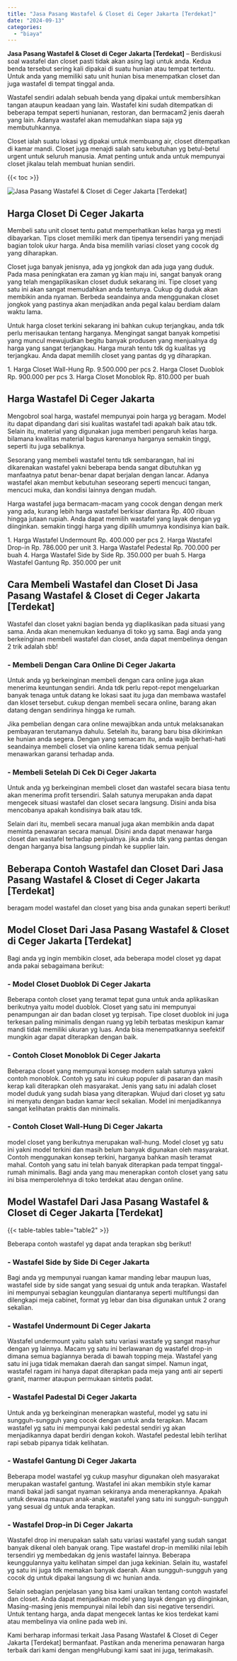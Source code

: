 ```yaml
---
title: "Jasa Pasang Wastafel & Closet di Ceger Jakarta [Terdekat]"
date: "2024-09-13"
categories: 
  - "biaya"
---
```


**Jasa Pasang Wastafel & Closet di Ceger Jakarta \[Terdekat\]** – Berdiskusi soal wastafel dan closet pasti tidak akan asing lagi untuk anda. Kedua benda tersebut sering kali dipakai di suatu hunian atau tempat tertentu. Untuk anda yang memiliki satu unit hunian bisa menempatkan closet dan juga wastafel di tempat tinggal anda.

Wastafel sendiri adalah sebuah benda yang dipakai untuk membersihkan tangan ataupun keadaan yang lain. Wastafel kini sudah ditempatkan di beberapa tempat seperti hunianan, restoran, dan bermacam2 jenis daerah yang lain. Adanya wastafel akan memudahkan siapa saja yg membutuhkannya.

Closet ialah suatu lokasi yg dipakai untuk membuang air, closet ditempatkan di kamar mandi. Closet juga menajdi salah satu kebutuhan yg betul-betul urgent untuk seluruh manusia. Amat penting untuk anda untuk mempunyai closet jikalau telah membuat hunian sendiri.

{{< toc >}}

![Jasa Pasang Wastafel & Closet di Ceger Jakarta [Terdekat]](/images/wastafel-closet-murah42.png)

## Harga Closet Di Ceger Jakarta

Membeli satu unit closet tentu patut memperhatikan kelas harga yg mesti dibayarkan. Tips closet memiliki merk dan tipenya tersendiri yang menjadi bagian tolok ukur harga. Anda bisa memilih variasi closet yang cocok dg yang diharapkan.

Closet juga banyak jenisnya, ada yg jongkok dan ada juga yang duduk. Pada masa peningkatan era zaman yg kian maju ini, sangat banyak orang yang telah mengaplikasikan closet duduk sekarang ini. Tipe closet yang satu ini akan sangat memudahkan anda tentunya. Cukup dg duduk akan membikin anda nyaman. Berbeda seandainya anda menggunakan closet jongkok yang pastinya akan menjadikan anda pegal kalau berdiam dalam waktu lama.

Untuk harga closet terkini sekarang ini bahkan cukup terjangkau, anda tdk perlu merisaukan tentang harganya. Mengingat sangat banyak kompetisi yang muncul mewujudkan begitu banyak produsen yang menjualnya dg harga yang sangat terjangkau. Harga murah tentu tdk dg kualitas yg terjangkau. Anda dapat memilih closet yang pantas dg yg diharapkan.

1\. Harga Closet Wall-Hung Rp. 9.500.000 per pcs 2. Harga Closet Duoblok Rp. 900.000 per pcs 3. Harga Closet Monoblok Rp. 810.000 per buah

## Harga Wastafel Di Ceger Jakarta

Mengobrol soal harga, wastafel mempunyai poin harga yg beragam. Model itu dapat dipandang dari sisi kualitas wastafel tadi apakah baik atau tdk. Selain itu, material yang digunakan juga memberi pengaruh kelas harga. bilamana kwalitas material bagus karenanya harganya semakin tinggi, seperti itu juga sebaliknya.

Sesorang yang membeli wastafel tentu tdk sembarangan, hal ini dikarenakan wastafel yakni beberapa benda sangat dibutuhkan yg manfaatnya patut benar-benar dapat berjalan dengan lancar. Adanya wastafel akan membut kebutuhan seseorang seperti mencuci tangan, mencuci muka, dan kondisi lainnya dengan mudah.

Harga wastafel juga bermacam-macam yang cocok dengan dengan merk yang ada, kurang lebih harga wastafel berkisar diantara Rp. 400 ribuan hingga jutaan rupiah. Anda dapat memilih wastafel yang layak dengan yg diinginkan. semakin tinggi harga yang dipilih umumnya kondisinya kian baik.

1\. Harga Wastafel Undermount Rp. 400.000 per pcs 2. Harga Wastafel Drop-in Rp. 786.000 per unit 3. Harga Wastafel Pedestal Rp. 700.000 per buah 4. Harga Wastafel Side by Side Rp. 350.000 per buah 5. Harga Wastafel Gantung Rp. 350.000 per unit

## Cara Membeli Wastafel dan Closet Di Jasa Pasang Wastafel & Closet di Ceger Jakarta \[Terdekat\]

Wastafel dan closet yakni bagian benda yg diaplikasikan pada situasi yang sama. Anda akan menemukan keduanya di toko yg sama. Bagi anda yang berkeinginan membeli wastafel dan closet, anda dapat membelinya dengan 2 trik adalah sbb!

### \- Membeli Dengan Cara Online Di Ceger Jakarta

Untuk anda yg berkeinginan membeli dengan cara online juga akan menerima keuntungan sendiri. Anda tdk perlu repot-repot mengeluarkan banyak tenaga untuk datang ke lokasi saat itu juga dan membawa wastafel dan kloset tersebut. cukup dengan membeli secara online, barang akan datang dengan sendirinya hingga ke rumah.

Jika pembelian dengan cara online mewajibkan anda untuk melaksanakan pembayaran terutamanya dahulu. Setelah itu, barang baru bisa dikirimkan ke hunian anda segera. Dengan yang semacam itu, anda wajib berhati-hati seandainya membeli closet via online karena tidak semua penjual menawarkan garansi terhadap anda.

### \- Membeli Setelah Di Cek Di Ceger Jakarta

Untuk anda yg berkeinginan membeli closet dan wastafel secara biasa tentu akan menerima profit tersendiri. Salah satunya merupakan anda dapat mengecek situasi wastafel dan closet secara langsung. Disini anda bisa mencobanya apakah kondisinya baik atau tdk.

Selain dari itu, membeli secara manual juga akan membikin anda dapat meminta penawaran secara manual. Disini anda dapat menawar harga closet dan wastafel terhadap penjualnya. jika anda tdk yang pantas dengan dengan harganya bisa langsung pindah ke supplier lain.

## Beberapa Contoh Wastafel dan Closet Dari Jasa Pasang Wastafel & Closet di Ceger Jakarta \[Terdekat\]

beragam model wastafel dan closet yang bisa anda gunakan seperti berikut!

## Model Closet Dari Jasa Pasang Wastafel & Closet di Ceger Jakarta \[Terdekat\]

Bagi anda yg ingin membikin closet, ada beberapa model closet yg dapat anda pakai sebagaimana berikut:

### \- Model Closet Duoblok Di Ceger Jakarta

Beberapa contoh closet yang teramat tepat guna untuk anda aplikasikan berikutnya yaitu model duoblok. Closet yang satu ini mempunyai penampungan air dan badan closet yg terpisah. Tipe closet duoblok ini juga terkesan paling minimalis dengan ruang yg lebih terbatas meskipun kamar mandi tidak memiliki ukuran yg luas. Anda bisa menempatkannya seefektif mungkin agar dapat diterapkan dengan baik.

### \- Contoh Closet Monoblok Di Ceger Jakarta

Beberapa closet yang mempunyai konsep modern salah satunya yakni contoh monoblok. Contoh yg satu ini cukup populer di pasaran dan masih kerap kali diterapkan oleh masyarakat. Jenis yang satu ini adalah closet model duduk yang sudah biasa yang diterapkan. Wujud dari closet yg satu ini menyatu dengan badan kamar kecil sekalian. Model ini menjadikannya sangat kelihatan praktis dan minimalis.

### \- Contoh Closet Wall-Hung Di Ceger Jakarta

model closet yang berikutnya merupakan wall-hung. Model closet yg satu ini yakni model terkini dan masih belum banyak digunakan oleh masyarakat. Contoh menggunakan konsep terkini, harganya bahkan masih teramat mahal. Contoh yang satu ini telah banyak diterapkan pada tempat tinggal-rumah minimalis. Bagi anda yang mau menerapkan contoh closet yang satu ini bisa memperolehnya di toko terdekat atau dengan online.

## Model Wastafel Dari Jasa Pasang Wastafel & Closet di Ceger Jakarta \[Terdekat\]

{{< table-tables table="table2" >}}

Beberapa contoh wastafel yg dapat anda terapkan sbg berikut!

### \- Wastafel Side by Side Di Ceger Jakarta

Bagi anda yg mempunyai ruangan kamar manding lebar maupun luas, wastafel side by side sangat yang sesuai dg untuk anda terapkan. Wastafel ini mempunyai sebagian keunggulan diantaranya seperti multifungsi dan dilengkapi meja cabinet, format yg lebar dan bisa digunakan untuk 2 orang sekalian.

### \- Wastafel Undermount Di Ceger Jakarta

Wastafel undermount yaitu salah satu variasi wastafe yg sangat masyhur dengan yg lainnya. Macam yg satu ini berlawanan dg wastafel drop-in dimana semua bagiannya berada di bawah topping meja. Wastafel yang satu ini juga tidak memakan daerah dan sangat simpel. Namun ingat, wastafel ragam ini hanya dapat diterapkan pada meja yang anti air seperti granit, marmer ataupun permukaan sintetis padat.

### \- Wastafel Padestal Di Ceger Jakarta

Untuk anda yg berkeinginan menerapkan wasteful, model yg satu ini sungguh-sungguh yang cocok dengan untuk anda terapkan. Macam wastafel yg satu ini mempunyai kaki pedestal sendiri yg akan menjadikannya dapat berdiri dengan kokoh. Wastafel pedestal lebih terlihat rapi sebab pipanya tidak kelihatan.

### \- Wastafel Gantung Di Ceger Jakarta

Beberapa model wastafel yg cukup masyhur digunakan oleh masyarakat merupakan wastafel gantung. Wastafel ini akan membikin style kamar mandi bakal jadi sangat nyaman sekiranya anda menerapkannya. Apakah untuk dewasa maupun anak-anak, wastafel yang satu ini sungguh-sungguh yang sesuai dg untuk anda terapkan.

### \- Wastafel Drop-in Di Ceger Jakarta

Wastafel drop ini merupakan salah satu variasi wastafel yang sudah sangat banyak dikenal oleh banyak orang. Tipe wastafel drop-in memiliki nilai lebih tersendiri yg membedakan dg jenis wastafel lainnya. Beberapa keunggulannya yaitu kelihatan simpel dan juga kekinian. Selain itu, wastafel yg satu ini juga tdk memakan banyak daerah. Akan sungguh-sungguh yang cocok dg untuk dipakai langsung di wc hunian anda.

Selain sebagian penjelasan yang bisa kami uraikan tentang contoh wastafel dan closet. Anda dapat menjadikan model yang layak dengan yg diinginkan, Masing-masing jenis mempunyai nilai lebih dan sisi negative tersendiri. Untuk tentang harga, anda dapat mengecek lantas ke kios terdekat kami atau membelinya via online pada web ini.

Kami berharap informasi terkait Jasa Pasang Wastafel & Closet di Ceger Jakarta \[Terdekat\] bermanfaat. Pastikan anda menerima penawaran harga terbaik dari kami dengan mengHubungi kami saat ini juga, terimakasih.
